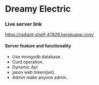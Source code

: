#   Dreamy Electric

### Live server link
https://radiant-shelf-47828.herokuapp.com/

#### Server feature and functionality
* Use mongodb database .
* Curd operation.
* Dynamic Api
* jason web token(jwt).
* Admin make anyone admin.
